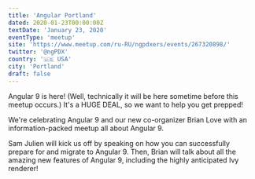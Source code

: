 ```yaml
---
title: 'Angular Portland'
dated: 2020-01-23T00:00:00Z
textDate: 'January 23, 2020'
eventType: 'meetup'
site: 'https://www.meetup.com/ru-RU/ngpdxers/events/267320898/'
twitter: '@ngPDX'
country: '🇺🇸 USA'
city: 'Portland'
draft: false
---
```



Angular 9 is here! (Well, technically it will be here sometime before this meetup occurs.) It's a HUGE DEAL, so we want to help you get prepped!


We're celebrating Angular 9 and our new co-organizer Brian Love with an information-packed meetup all about Angular 9.


Sam Julien will kick us off by speaking on how you can successfully prepare for and migrate to Angular 9. Then, Brian will talk about all the amazing new features of Angular 9, including the highly anticipated Ivy renderer!